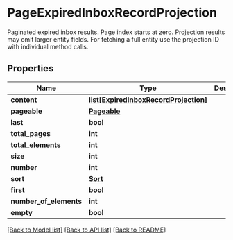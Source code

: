 # PageExpiredInboxRecordProjection

Paginated expired inbox results. Page index starts at zero. Projection results may omit larger entity fields. For fetching a full entity use the projection ID with individual method calls.
## Properties
Name | Type | Description | Notes
------------ | ------------- | ------------- | -------------
**content** | [**list[ExpiredInboxRecordProjection]**](ExpiredInboxRecordProjection) |  | [optional] 
**pageable** | [**Pageable**](Pageable) |  | [optional] 
**last** | **bool** |  | [optional] 
**total_pages** | **int** |  | [optional] 
**total_elements** | **int** |  | [optional] 
**size** | **int** |  | [optional] 
**number** | **int** |  | [optional] 
**sort** | [**Sort**](Sort) |  | [optional] 
**first** | **bool** |  | [optional] 
**number_of_elements** | **int** |  | [optional] 
**empty** | **bool** |  | [optional] 

[[Back to Model list]](../README#documentation-for-models) [[Back to API list]](../README#documentation-for-api-endpoints) [[Back to README]](../README)


